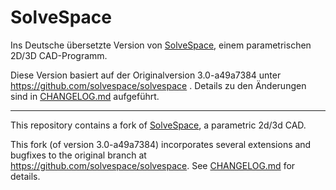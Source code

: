 SolveSpace
==========

Ins Deutsche übersetzte Version von [SolveSpace][], einem parametrischen 2D/3D CAD-Programm.

Diese Version basiert auf der Originalversion 3.0-a49a7384 unter https://github.com/solvespace/solvespace . Details zu den Änderungen sind in [CHANGELOG.md](https://github.com/ghoss/solvespace/blob/master/CHANGELOG.md) aufgeführt.

---

This repository contains a fork of [SolveSpace][], a parametric 2d/3d CAD.

[solvespace]: http://solvespace.com

This fork (of version 3.0-a49a7384) incorporates several extensions and bugfixes to the original branch at https://github.com/solvespace/solvespace. See [CHANGELOG.md](https://github.com/ghoss/solvespace/blob/master/CHANGELOG.md) for details.
